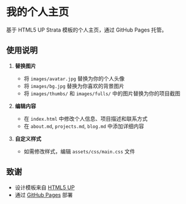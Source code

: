 # 我的个人主页

基于 HTML5 UP Strata 模板的个人主页，通过 GitHub Pages 托管。

## 使用说明

1. **替换图片**

   - 将 `images/avatar.jpg` 替换为你的个人头像
   - 将 `images/bg.jpg` 替换为你喜欢的背景图片
   - 将 `images/thumbs/` 和 `images/fulls/` 中的图片替换为你的项目截图

2. **编辑内容**

   - 在 `index.html` 中修改个人信息、项目描述和联系方式
   - 在 `about.md`, `projects.md`, `blog.md` 中添加详细内容

3. **自定义样式**
   - 如需修改样式，编辑 `assets/css/main.css` 文件

## 致谢

- 设计模板来自 [HTML5 UP](https://html5up.net/)
- 通过 [GitHub Pages](https://pages.github.com/) 部署
